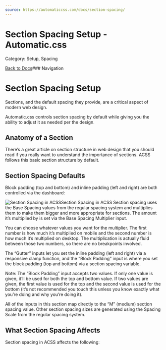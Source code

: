 ```yaml
---
source: https://automaticcss.com/docs/section-spacing/
---
```


# Section Spacing Setup - Automatic.css

Category: Setup, Spacing

[Back to Docs](https://automaticcss.com/docs)### Navigation

# Section Spacing Setup

Sections, and the default spacing they provide, are a critical aspect of modern web design.

Automatic.css controls section spacing by default while giving you the ability to adjust it as needed per the design.

## Anatomy of a Section

There’s a great article on section structure in web design that you should read if you really want to understand the importance of sections. ACSS follows this basic section structure by default.

## Section Spacing Defaults

Block padding (top and bottom) and inline padding (left and right) are both controlled via the dashboard:

![Section Spacing in ACSS](https://automaticcss.com/wp-content/uploads/CleanShot-2024-06-18-at-19.36.09@2x-960x1417.jpg)Section Spacing in ACSS
Section spacing uses the Base Spacing values from the regular spacing system and multiplies them to make them bigger and more appropriate for sections. The amount it’s multiplied by is set via the Base Spacing Multiplier input.

You can choose whatever values you want for the multiplier. The first number is how much it’s multiplied on mobile and the second number is how much it’s multiplied on desktop. The multiplication is actually fluid between those two numbers, so there are no breakpoints involved.

The “Gutter” inputs let you set the inline padding (left and right) via a responsive clamp function, and the “Block Padding” input is where you set the block padding (top and bottom) via a section spacing variable.

Note: The “Block Padding” input accepts two values. If only one value is given, it’ll be used for both the top and bottom value. If two values are given, the first value is used for the top and the second value is used for the bottom (it’s not recommended you touch this unless you know exactly what you’re doing and why you’re doing it).

All of the inputs in this section map directly to the “M” (medium) section spacing value. Other section spacing sizes are generated using the Spacing Scale from the regular spacing system.

## What Section Spacing Affects

Section spacing in ACSS affects the following:

